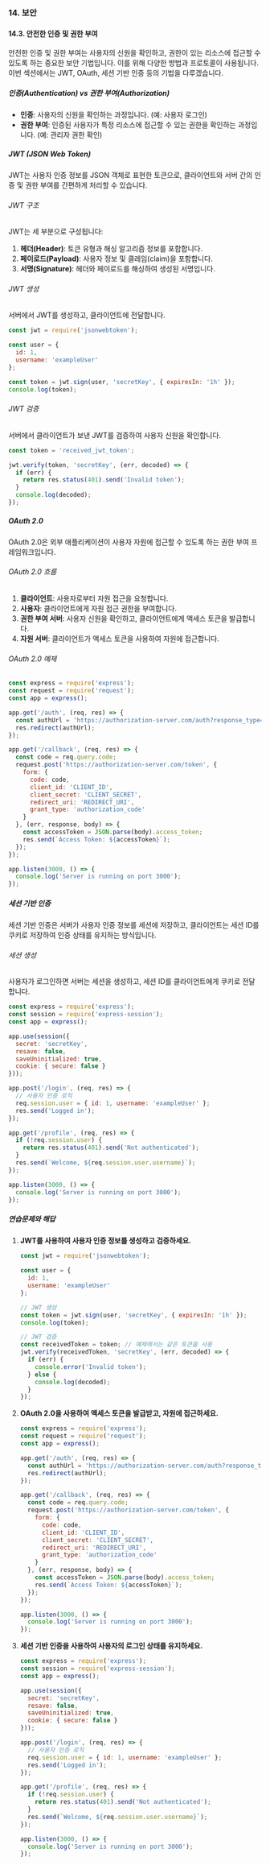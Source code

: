 ### 14. 보안

#### 14.3. 안전한 인증 및 권한 부여

안전한 인증 및 권한 부여는 사용자의 신원을 확인하고, 권한이 있는 리소스에 접근할 수 있도록 하는 중요한 보안 기법입니다. 이를 위해 다양한 방법과 프로토콜이 사용됩니다. 이번 섹션에서는 JWT, OAuth, 세션 기반 인증 등의 기법을 다루겠습니다.

##### 인증(Authentication) vs 권한 부여(Authorization)

- **인증**: 사용자의 신원을 확인하는 과정입니다. (예: 사용자 로그인)
- **권한 부여**: 인증된 사용자가 특정 리소스에 접근할 수 있는 권한을 확인하는 과정입니다. (예: 관리자 권한 확인)

##### JWT (JSON Web Token)

JWT는 사용자 인증 정보를 JSON 객체로 표현한 토큰으로, 클라이언트와 서버 간의 인증 및 권한 부여를 간편하게 처리할 수 있습니다.

###### JWT 구조

JWT는 세 부분으로 구성됩니다:
1. **헤더(Header)**: 토큰 유형과 해싱 알고리즘 정보를 포함합니다.
2. **페이로드(Payload)**: 사용자 정보 및 클레임(claim)을 포함합니다.
3. **서명(Signature)**: 헤더와 페이로드를 해싱하여 생성된 서명입니다.

###### JWT 생성

서버에서 JWT를 생성하고, 클라이언트에 전달합니다.

```javascript
const jwt = require('jsonwebtoken');

const user = {
  id: 1,
  username: 'exampleUser'
};

const token = jwt.sign(user, 'secretKey', { expiresIn: '1h' });
console.log(token);
```

###### JWT 검증

서버에서 클라이언트가 보낸 JWT를 검증하여 사용자 신원을 확인합니다.

```javascript
const token = 'received_jwt_token';

jwt.verify(token, 'secretKey', (err, decoded) => {
  if (err) {
    return res.status(401).send('Invalid token');
  }
  console.log(decoded);
});
```

##### OAuth 2.0

OAuth 2.0은 외부 애플리케이션이 사용자 자원에 접근할 수 있도록 하는 권한 부여 프레임워크입니다.

###### OAuth 2.0 흐름

1. **클라이언트**: 사용자로부터 자원 접근을 요청합니다.
2. **사용자**: 클라이언트에게 자원 접근 권한을 부여합니다.
3. **권한 부여 서버**: 사용자 신원을 확인하고, 클라이언트에게 액세스 토큰을 발급합니다.
4. **자원 서버**: 클라이언트가 액세스 토큰을 사용하여 자원에 접근합니다.

###### OAuth 2.0 예제

```javascript
const express = require('express');
const request = require('request');
const app = express();

app.get('/auth', (req, res) => {
  const authUrl = 'https://authorization-server.com/auth?response_type=code&client_id=CLIENT_ID&redirect_uri=REDIRECT_URI&scope=read';
  res.redirect(authUrl);
});

app.get('/callback', (req, res) => {
  const code = req.query.code;
  request.post('https://authorization-server.com/token', {
    form: {
      code: code,
      client_id: 'CLIENT_ID',
      client_secret: 'CLIENT_SECRET',
      redirect_uri: 'REDIRECT_URI',
      grant_type: 'authorization_code'
    }
  }, (err, response, body) => {
    const accessToken = JSON.parse(body).access_token;
    res.send(`Access Token: ${accessToken}`);
  });
});

app.listen(3000, () => {
  console.log('Server is running on port 3000');
});
```

##### 세션 기반 인증

세션 기반 인증은 서버가 사용자 인증 정보를 세션에 저장하고, 클라이언트는 세션 ID를 쿠키로 저장하여 인증 상태를 유지하는 방식입니다.

###### 세션 생성

사용자가 로그인하면 서버는 세션을 생성하고, 세션 ID를 클라이언트에게 쿠키로 전달합니다.

```javascript
const express = require('express');
const session = require('express-session');
const app = express();

app.use(session({
  secret: 'secretKey',
  resave: false,
  saveUninitialized: true,
  cookie: { secure: false }
}));

app.post('/login', (req, res) => {
  // 사용자 인증 로직
  req.session.user = { id: 1, username: 'exampleUser' };
  res.send('Logged in');
});

app.get('/profile', (req, res) => {
  if (!req.session.user) {
    return res.status(401).send('Not authenticated');
  }
  res.send(`Welcome, ${req.session.user.username}`);
});

app.listen(3000, () => {
  console.log('Server is running on port 3000');
});
```

##### 연습문제와 해답

1. **JWT를 사용하여 사용자 인증 정보를 생성하고 검증하세요.**

   ```javascript
   const jwt = require('jsonwebtoken');

   const user = {
     id: 1,
     username: 'exampleUser'
   };

   // JWT 생성
   const token = jwt.sign(user, 'secretKey', { expiresIn: '1h' });
   console.log(token);

   // JWT 검증
   const receivedToken = token; // 예제에서는 같은 토큰을 사용
   jwt.verify(receivedToken, 'secretKey', (err, decoded) => {
     if (err) {
       console.error('Invalid token');
     } else {
       console.log(decoded);
     }
   });
   ```

2. **OAuth 2.0을 사용하여 액세스 토큰을 발급받고, 자원에 접근하세요.**

   ```javascript
   const express = require('express');
   const request = require('request');
   const app = express();

   app.get('/auth', (req, res) => {
     const authUrl = 'https://authorization-server.com/auth?response_type=code&client_id=CLIENT_ID&redirect_uri=REDIRECT_URI&scope=read';
     res.redirect(authUrl);
   });

   app.get('/callback', (req, res) => {
     const code = req.query.code;
     request.post('https://authorization-server.com/token', {
       form: {
         code: code,
         client_id: 'CLIENT_ID',
         client_secret: 'CLIENT_SECRET',
         redirect_uri: 'REDIRECT_URI',
         grant_type: 'authorization_code'
       }
     }, (err, response, body) => {
       const accessToken = JSON.parse(body).access_token;
       res.send(`Access Token: ${accessToken}`);
     });
   });

   app.listen(3000, () => {
     console.log('Server is running on port 3000');
   });
   ```

3. **세션 기반 인증을 사용하여 사용자의 로그인 상태를 유지하세요.**

   ```javascript
   const express = require('express');
   const session = require('express-session');
   const app = express();

   app.use(session({
     secret: 'secretKey',
     resave: false,
     saveUninitialized: true,
     cookie: { secure: false }
   }));

   app.post('/login', (req, res) => {
     // 사용자 인증 로직
     req.session.user = { id: 1, username: 'exampleUser' };
     res.send('Logged in');
   });

   app.get('/profile', (req, res) => {
     if (!req.session.user) {
       return res.status(401).send('Not authenticated');
     }
     res.send(`Welcome, ${req.session.user.username}`);
   });

   app.listen(3000, () => {
     console.log('Server is running on port 3000');
   });
   ```
